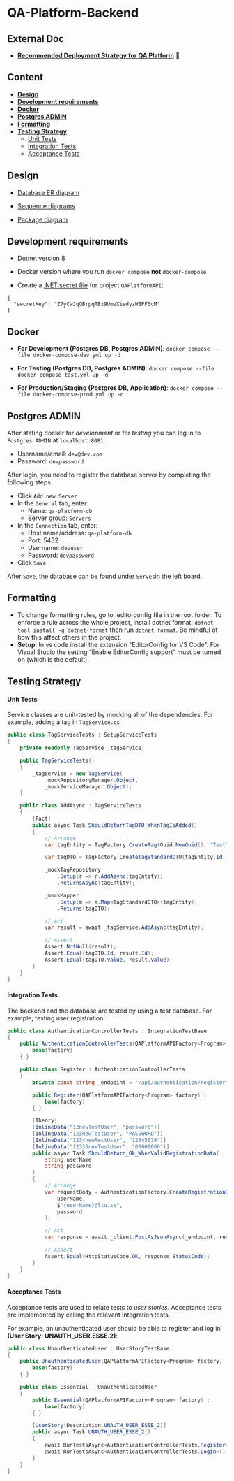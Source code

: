 # QA-Platform-Backend

## External Doc

- **[Recommended Deployment Strategy for QA Platform](Doc/DEPLOYMENT.md)** 🔗

## Content

- **[Design](#design)**
- **[Development requirements](#development-requirements)**
- **[Docker](#docker)**
- **[Postgres ADMIN](#postgres-admin)**
- **[Formatting](#formatting)**
- **[Testing Strategy](#testing-strategy)**
  - [Unit Tests](#unit-tests)
  - [Integration Tests](#integration-tests)
  - [Acceptance Tests](#acceptance-tests)      

## Design

- [Database ER diagram](https://lucid.app/lucidchart/ae37e314-f5bd-427d-92c3-6db17f0c7d96/edit?viewport_loc=39%2C-134%2C2908%2C1554%2C0_0&invitationId=inv_407d2aa7-e46e-4486-bd13-9dc5f04f6818)

- [Sequence diagrams](https://lucid.app/lucidchart/40271668-76b3-4095-9ac9-0968643d98d7/edit?invitationId=inv_1247fee7-1320-4446-be3a-d6849eb6419e&page=0_0#)

- [Package diagram](https://lucid.app/lucidchart/81d55cd4-06ae-4ec0-867b-00a1f21cb27e/edit?invitationId=inv_24927175-c561-46cd-b5c6-94fcadcecb3d&page=0_0#)

## Development requirements

- Dotnet version 8

- Docker version where you run `docker compose` **not** `docker-compose`

- Create a [.NET secret file](https://learn.microsoft.com/en-us/aspnet/core/security/app-secrets?view=aspnetcore-9.0&tabs=windows) for project `QAPlatformAPI`:

```
{
  "secretKey": "Z7yCwJqQBrpqTEx9UmzXiedyzWSPF6cM"
}
```

## Docker

- **For Development (Postgres DB, Postgres ADMIN)**: `docker compose --file docker-compose-dev.yml up -d`

- **For Testing (Postgres DB, Postgres ADMIN)**: `docker compose --file docker-compose-test.yml up -d`

- **For Production/Staging (Postgres DB, Application)**: `docker compose --file docker-compose-prod.yml up -d`

## Postgres ADMIN

After stating docker for *development* or for *testing* you can log in to `Postgres ADMIN` at `localhost:8081`

- Username/email: `dev@dev.com`
- Password: `devpassword`

After login, you need to register the database server by completing the following steps:

- Click `Add new Server`
- In the `General` tab, enter: 
    - Name: `qa-platform-db`
    - Server group: `Servers`
- In the `Connection` tab, enter:
    - Host name/address: `qa-platform-db`
    - Port: 5432 
    - Username: `devuser`
    - Password: `devpassword`
- Click `Save`

After `Save`, the database can be found under `Serves`in the left board.

## Formatting

-   To change formatting rules, go to .editorconfig file in the root folder. To enforce a rule across the whole project, install dotnet format: `dotnet tool install -g dotnet-format` then run `dotnet format`. Be mindful of how this affect others in the project.
-   **Setup**: In vs code install the extension "EditorConfig for VS Code". For Visual Studio the setting “Enable EditorConfig support” must be turned on (which is the default).

## Testing Strategy

#### Unit Tests

Service classes are unit-tested by mocking all of the dependencies. For example, adding a tag in `TagService.cs`

```csharp
public class TagServiceTests : SetupServiceTests
{
    private readonly TagService _tagService;

    public TagServiceTests()
    {
        _tagService = new TagService(
            _mockRepositoryManager.Object,
            _mockServiceManager.Object);
    }

    public class AddAsync : TagServiceTests
    {
        [Fact]
        public async Task ShouldReturnTagDTO_WhenTagIsAdded()
        {
            // Arrange
            var tagEntity = TagFactory.CreateTag(Guid.NewGuid(), "TestTag");

            var tagDTO = TagFactory.CreateTagStandardDTO(tagEntity.Id, tagEntity.Value);

            _mockTagRepository
                .Setup(r => r.AddAsync(tagEntity))
                .ReturnsAsync(tagEntity);

            _mockMapper
                .Setup(m => m.Map<TagStandardDTO>(tagEntity))
                .Returns(tagDTO);

            // Act
            var result = await _tagService.AddAsync(tagEntity);

            // Assert
            Assert.NotNull(result);
            Assert.Equal(tagDTO.Id, result.Id);
            Assert.Equal(tagDTO.Value, result.Value);
        }
    }
}
```

#### Integration Tests

The backend and the database are tested by using a test database. For example, testing user registration:

```csharp
public class AuthenticationControllerTests : IntegrationTestBase
{
    public AuthenticationControllerTests(QAPlatformAPIFactory<Program> factory) :
        base(factory)
    { }

    public class Register : AuthenticationControllerTests
    {
        private const string _endpoint = "/api/authentication/register";

        public Register(QAPlatformAPIFactory<Program> factory) :
            base(factory)
        { }

        [Theory]
        [InlineData("12newTestUser", "password")]
        [InlineData("123newTestUser", "PASSWORD")]
        [InlineData("1234newTestUser", "12345678")]
        [InlineData("12335newTestUser", "00000000")]
        public async Task ShouldReturn_Ok_WhenValidRegistrationData(
            string userName,
            string password
        )
        {
            // Arrange
            var requestBody = AuthenticationFactory.CreateRegistrationDTO(
                userName,
                $"{userName}@ltu.se",
                password
            );

            // Act
            var response = await _client.PostAsJsonAsync(_endpoint, requestBody);

            // Assert
            Assert.Equal(HttpStatusCode.OK, response.StatusCode);
        }
    }
}
```

#### Acceptance Tests

Acceptance tests are used to relate tests to *user stories*. Acceptance tests are
implemented by calling the relevant integration tests. 

For example, an unauthenticated user should be able to register and log in **(User Story: UNAUTH_USER.ESSE.2)**:

```csharp
public class UnauthenticatedUser : UserStoryTestBase
{
    public UnauthenticatedUser(QAPlatformAPIFactory<Program> factory) :
        base(factory)
    { }

    public class Essential : UnauthenticatedUser
    {
        public Essential(QAPlatformAPIFactory<Program> factory) :
            base(factory)
        { }

        [UserStory(Description.UNAUTH_USER_ESSE_2)]
        public async Task UNAUTH_USER_ESSE_2()
        {
            await RunTestsAsync<AuthenticationControllerTests.Register>();
            await RunTestsAsync<AuthenticationControllerTests.Login>();
        }
    }
}
```
